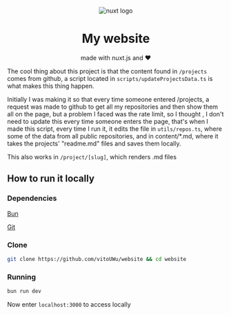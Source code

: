<p align="center">
  <img alt="nuxt logo" src="https://github.com/vitoUwu/website/assets/32278696/c62f6f72-4298-4f70-adbe-57c4a12c7f35">
</p>

<h1 align="center">My website</h1>
<p align="center">made with nuxt.js and ❤️</p>

The cool thing about this project is that the content found in `/projects` comes from github, a script located in `scripts/updateProjectsData.ts` is what makes this thing happen.

Initially I was making it so that every time someone entered /projects, a request was made to github to get all my repositories and then show them all on the page, but a problem I faced was the rate limit, so I thought , I don't need to update this every time someone enters the page, that's when I made this script, every time I run it, it edits the file in `utils/repos.ts`, where some of the data from all public repositories, and in content/*.md, where it takes the projects' "readme.md" files and saves them locally.

This also works in `/project/[slug]`, which renders .md files

## How to run it locally

### Dependencies

[Bun](https://bun.sh/)

[Git](https://git-scm.com/)

### Clone

```bash
git clone https://github.com/vitoUWu/website && cd website
```

### Running

```bash
bun run dev
```
Now enter `localhost:3000` to access locally
